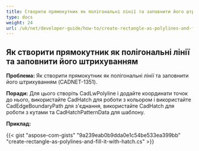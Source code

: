 ```yaml
---
title: Створити прямокутник як полігональні лінії та заповнити його штрихуванням
type: docs
weight: 24
url: /uk/net/developer-guide/how-to/create-rectangle-as-polylines-and-fill-it-with-hatch/
---
```


## **Як створити прямокутник як полігональні лінії та заповнити його штрихуванням**

**Проблема:** Як створити прямокутник як полігональні лінії та заповнити його штрихуванням (CADNET-1351).

**Поради:** Для цього створіть CadLwPolyline і додайте координати точок до нього, використайте CadHatch для роботи з кольором і використайте CadEdgeBoundaryPath для з'єднання, використайте CadHatch для роботи з кутами та CadHatchPatternData для шаблону.

**Приклад:**

{{< gist "aspose-com-gists" "9a239eab0b9dda0e1c54be533ea399bb" "create-rectangle-as-polylines-and-fill-it-with-hatch.cs" >}}
